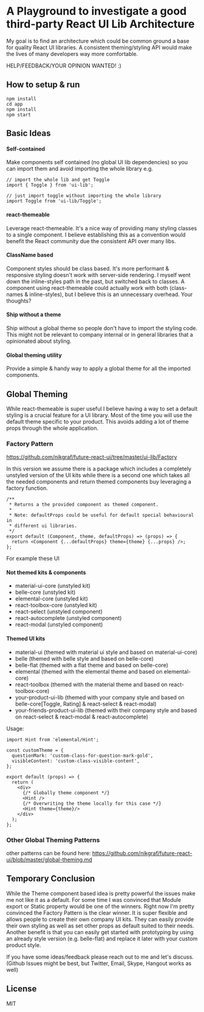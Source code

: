 # A Playground to investigate a good third-party React UI Lib Architecture

My goal is to find an architecture which could be common ground a base for quality React UI libraries. A consistent theming/styling API would make the lives of many developers way more comfortable.

HELP/FEEDBACK/YOUR OPINION WANTED! :)

## How to setup & run

```
npm install
cd app
npm install
npm start
```

## Basic Ideas

#### Self-contained

Make components self contained (no global UI lib dependencies) so you can import them and avoid importing the whole library e.g.

```
// import the whole lib and get Toggle
import { Toggle } from 'ui-lib';

// just import toggle without importing the whole library
import Toggle from 'ui-lib/Toggle';
```

#### react-themeable

Leverage react-themeable. It's a nice way of providing many styling classes to a single component.
I believe establishing this as a convention would benefit the React community due the consistent API over many libs.

#### ClassName based

Component styles should be class based. It's more performant & responsive styling doesn't work with server-side rendering. I myself went down the inline-styles path in the past, but switched back to classes. A component using react-themeable could actually work with both (class-names & inline-styles), but I believe this is an unnecessary overhead. Your thoughts?

#### Ship without a theme

Ship without a global theme so people don't have to import the styling code. This might not be relevant to company internal or in general libraries that a opinionated about styling.

#### Global theming utility

Provide a simple & handy way to apply a global theme for all the imported components.

## Global Theming

While react-themeable is super useful I believe having a way to set a default styling is a crucial feature for a UI library. Most of the time you will use the default theme specific to your product. This avoids adding a lot of theme props through the whole application.

### Factory Pattern

https://github.com/nikgraf/future-react-ui/tree/master/ui-lib/Factory

In this version we assume there is a package which includes a completely unstyled version of the UI kits while there is a second one which takes all the needed components and return themed components buy leveraging a factory function.

```
/**
 * Returns a the provided component as themed component.
 *
 * Note: defaultProps could be useful for default special behavioural in
 * different ui libraries.
 */
export default (Component, theme, defaultProps) => (props) => {
  return <Component {...defaultProps} theme={theme} {...props} />;
};
```

For example these UI

#### Not themed kits & components

- material-ui-core (unstyled kit)
- belle-core (unstyled kit)
- elemental-core (unstyled kit)
- react-toolbox-core (unstyled kit)
- react-select (unstyled component)
- react-autocomplete (unstyled component)
- react-modal (unstyled component)

#### Themed UI kits

- material-ui (themed with material ui style and based on material-ui-core)
- belle (themed with belle style and based on belle-core)
- belle-flat (themed with a flat theme and based on belle-core)
- elemental (themed with the elemental theme and based on elemental-core)
- react-toolbox (themed with the material theme and based on react-toolbox-core)
- your-product-ui-lib (themed with your company style and based on belle-core[Toggle, Rating] & react-select & react-modal)
- your-friends-product-ui-lib (themed with their company style and based on react-select & react-modal & react-autocomplete)

Usage:
```
import Hint from 'elemental/Hint';

const customTheme = {
  questionMark: 'custom-class-for-question-mark-gold',
  visibleContent: 'custom-class-visible-content',
};

export default (props) => {
  return (
    <div>
      {/* Globally theme component */}
      <Hint />
      {/* Overwriting the theme locally for this case */}
      <Hint theme={theme}/>
    </div>
  );
};
```

### Other Global Theming Patterns

other patterns can be found here: https://github.com/nikgraf/future-react-ui/blob/master/global-theming.md

## Temporary Conclusion

While the Theme component based idea is pretty powerful the issues make me not like it as a default. For some time I was convinced that Module export or Static property would be one of the winners. Right now I'm pretty convinced the Factory Pattern is the clear winner. It is super flexible and allows people to create their own company UI kits. They can easily provide their own styling as well as set other props as default suited to their needs. Another benefit is that you can easily get started with prototyping by using an already style version (e.g. belle-flat) and replace it later with your custom product style.

If you have some ideas/feedback please reach out to me and let's discuss. (Github Issues might be best, but Twitter, Email, Skype, Hangout works as well)

## License

MIT
